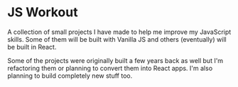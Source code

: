 # JS Workout

A collection of small projects I have made to help me improve my JavaScript skills. Some of them will be built with Vanilla JS and others (eventually) will be built in React.

Some of the projects were originally built a few years back as well but I'm refactoring them or planning to convert them into React apps. I'm also planning to build completely new stuff too.